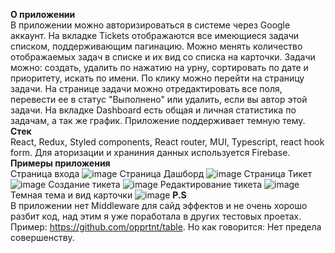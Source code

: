 <b>О приложении</b><br>
В приложении можно авторизироваться в системе через Google аккаунт. На вкладке Tickets отображаются все имеющиеся задачи списком, поддерживающим пагинацию. Можно менять количество отображаемых задач в списке и их вид со списка на карточки. Задачи можно: создать, удалить по нажатию на урну, сортировать по дате и приоритету, искать по имени. По клику можно перейти на страницу задачи. На странице задачи можно отредактировать все поля, перевести ее в статус "Выполнено" или удалить, если вы автор этой задачи. На вкладке Dashboard есть общая и личная статистика по задачам, а так же график. Приложение поддерживает темную тему.<br>
<b>Стек</b><br>
React, Redux, Styled components, React router, MUI, Typescript, react hook form. Для аторизации и храниния данных используется Firebase.<br>
<b>Примеры приложения</b><br>
 Страница входа
 ![image](https://user-images.githubusercontent.com/40352987/184659624-48be54f0-d66f-4039-b6ae-cfb786b0cbbd.png)
Страница Дашборд ![image](https://user-images.githubusercontent.com/40352987/184659723-43ac0b4b-cbc8-4a05-b2e0-074baa23565d.png)
Страница Тикет ![image](https://user-images.githubusercontent.com/40352987/184659804-1026053e-dac9-4d5e-9c3c-55269bb3fd67.png)
Создание тикета ![image](https://user-images.githubusercontent.com/40352987/184659979-c3fe3703-d024-44d2-a978-f04b05b85a1f.png)
Редактирование тикета ![image](https://user-images.githubusercontent.com/40352987/184660154-6898e9c4-8b33-4237-a3b4-af2a4b68d2ae.png)
Темная тема и вид карточки ![image](https://user-images.githubusercontent.com/40352987/184660326-a48edc9e-2a7e-49d5-8b72-0ee5a4779986.png)
<b>P.S</b><br>
В приложении нет Middleware для сайд эффектов и не очень хорошо разбит код, над этим я уже поработала в других тестовых проетах. Пример: https://github.com/opprtnt/table. Но как говорится: Нет предела совершенству.

